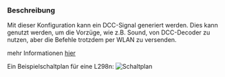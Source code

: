 ### Beschreibung
Mit dieser Konfiguration kann ein DCC-Signal generiert werden.
Dies kann genutzt werden, um die Vorzüge, wie z.B. Sound, von DCC-Decoder zu
nutzen, aber die Befehle trotzdem per WLAN zu versenden.

mehr Informationen
[hier](http://gartenbahntechnik.de/forum/viewtopic.php?f=22&t=418)

Ein Beispielschaltplan für eine L298n:
![Schaltplan](http://www.open4me.de/my-content/L298nDCC.png)